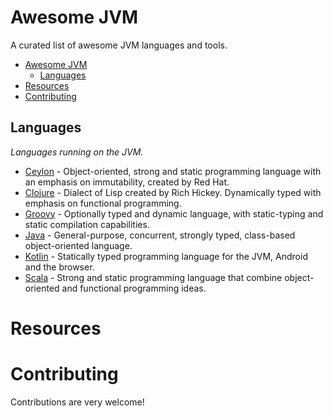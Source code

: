 # Awesome JVM

A curated list of awesome JVM languages and tools.

- [Awesome JVM](#awesome-jvm)
    - [Languages](#languages)
- [Resources](#resources)
- [Contributing](#contributing)

## Languages

*Languages running on the JVM.*

* [Ceylon](http://ceylon-lang.org/) - Object-oriented, strong and static programming language with an emphasis on immutability, created by Red Hat.
* [Clojure](http://clojure.org/) - Dialect of Lisp created by Rich Hickey. Dynamically typed with emphasis on functional programming.
* [Groovy](http://www.groovy-lang.org/) - Optionally typed and dynamic language, with static-typing and static compilation capabilities.
* [Java](http://www.oracle.com/technetwork/java/javase/overview/index.html) - General-purpose, concurrent, strongly typed, class-based object-oriented language.
* [Kotlin](http://kotlinlang.org/) - Statically typed programming language for the JVM, Android and the browser.
* [Scala](http://www.scala-lang.org/) - Strong and static programming language that combine object-oriented and functional programming ideas.

# Resources


# Contributing

Contributions are very welcome!
